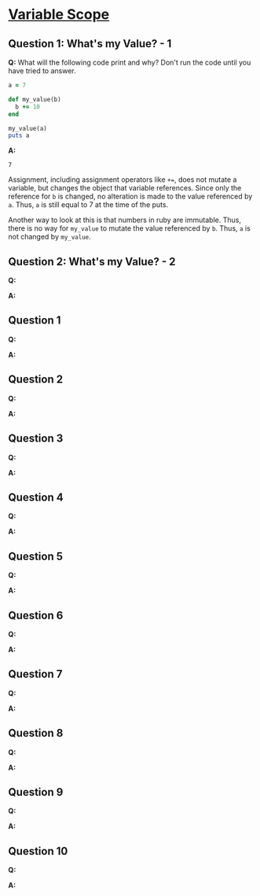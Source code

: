 # [Variable Scope](https://launchschool.com/exercises/10b4a68a)

## Question 1: What's my Value? - 1

**Q:** What will the following code print and why? Don't run the code until you have tried to answer.

```ruby
a = 7

def my_value(b)
  b += 10
end

my_value(a)
puts a
```

**A:**

```7```

Assignment, including assignment operators like ```+=```, does not mutate a variable, but changes the object that variable references. Since only the reference for ```b``` is changed, no alteration is made to the value referenced by ```a```. Thus, ```a``` is still equal to 7 at the time of the puts.

Another way to look at this is that numbers in ruby are immutable. Thus, there is no way for ```my_value``` to mutate the value referenced by ```b```. Thus, ```a``` is not changed by ```my_value```.

## Question 2: What's my Value? - 2

**Q:**



**A:**



## Question 1

**Q:**

**A:**


## Question 2

**Q:**

**A:**


## Question 3

**Q:**

**A:**


## Question 4

**Q:**

**A:**


## Question 5

**Q:**

**A:**


## Question 6

**Q:**

**A:**

## Question 7

**Q:**

**A:**


## Question 8

**Q:**

**A:**

## Question 9

**Q:**

**A:**


## Question 10

**Q:**

**A:**
